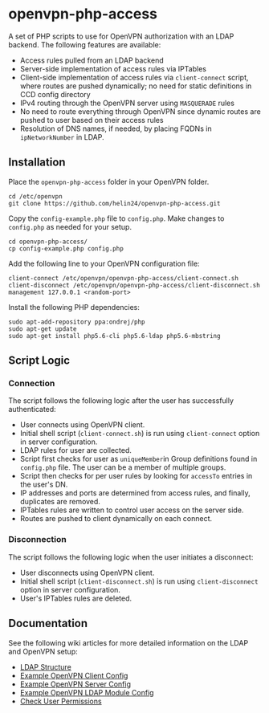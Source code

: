 # openvpn-php-access

A set of PHP scripts to use for OpenVPN authorization with an LDAP backend. The following features are available:

 - Access rules pulled from an LDAP backend
 - Server-side implementation of access rules via IPTables
 - Client-side implementation of access rules via `client-connect` script, where routes are pushed dynamically; no need for static definitions in CCD config directory
 - IPv4 routing through the OpenVPN server using `MASQUERADE` rules
 - No need to route everything through OpenVPN since dynamic routes are pushed to user based on their access rules
 - Resolution of DNS names, if needed, by placing FQDNs in `ipNetworkNumber` in LDAP.

## Installation

Place the `openvpn-php-access` folder in your OpenVPN folder.

```
cd /etc/openvpn
git clone https://github.com/helin24/openvpn-php-access.git
```

Copy the `config-example.php` file to `config.php`. Make changes to `config.php` as needed for your setup.

```
cd openvpn-php-access/
cp config-example.php config.php
```

Add the following line to your OpenVPN configuration file:

```
client-connect /etc/openvpn/openvpn-php-access/client-connect.sh
client-disconnect /etc/openvpn/openvpn-php-access/client-disconnect.sh
management 127.0.0.1 <random-port>
```

Install the following PHP dependencies:

```
sudo apt-add-repository ppa:ondrej/php
sudo apt-get update
sudo apt-get install php5.6-cli php5.6-ldap php5.6-mbstring
```

## Script Logic

### Connection

The script follows the following logic after the user has successfully authenticated:

 - User connects using OpenVPN client.
 - Initial shell script (`client-connect.sh`) is run using `client-connect` option in server configuration.
 - LDAP rules for user are collected.
  - Script first checks for user as `uniqueMember`in Group definitions found in `config.php` file. The user can be a member of multiple groups.
  - Script then checks for per user rules by looking for `accessTo` entries in the user's DN.
  - IP addresses and ports are determined from access rules, and finally, duplicates are removed.
 - IPTables rules are written to control user access on the server side.
 - Routes are pushed to client dynamically on each connect.

### Disconnection

The script follows the following logic when the user initiates a disconnect:

- User disconnects using OpenVPN client.
- Initial shell script (`client-disconnect.sh`) is run using `client-disconnect` option in server configuration.
- User's IPTables rules are deleted.

## Documentation

See the following wiki articles for more detailed information on the LDAP and OpenVPN setup:

- [LDAP Structure](https://github.com/helin24/openvpn-php-access/wiki/LDAP-Structure "LDAP Structure")
- [Example OpenVPN Client Config](https://github.com/helin24/openvpn-php-access/wiki/Example-OpenVPN-Client-Config "Example OpenVPN Client Config")
- [Example OpenVPN Server Config](https://github.com/helin24/openvpn-php-access/wiki/Example-OpenVPN-Server-Config "Example OpenVPN Server Config")
- [Example OpenVPN LDAP Module Config](https://github.com/helin24/openvpn-php-access/wiki/Example-OpenVPN-LDAP-Module-Config "Example OpenVPN LDAP Module Config")
- [Check User Permissions](https://github.com/helin24/openvpn-php-access/wiki/Check-User-Permissions "Check User Permissions")

